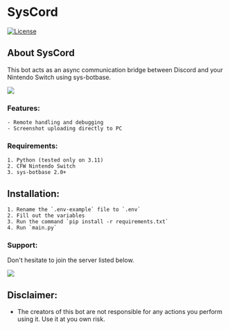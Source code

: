 # SysCord
[![License](https://img.shields.io/badge/license-GNU%20Affero%20General%20Public%20License%20Version%203%20or%20Later-blue.svg)]()

## About SysCord
This bot acts as an async communication bridge between Discord and your Nintendo Switch using sys-botbase.

<img src="https://media.discordapp.net/attachments/908195783403253770/1048429552692637848/image.png"/>

### Features:
    - Remote handling and debugging
    - Screenshot uploading directly to PC

### Requirements:
    1. Python (tested only on 3.11)
    2. CFW Nintendo Switch
    3. sys-botbase 2.0+

## Installation:
    1. Rename the `.env-example` file to `.env`
    2. Fill out the variables
    3. Run the command `pip install -r requirements.txt`
    4. Run `main.py`

### Support:

Don't hesitate to join the server listed below.

[<img src="https://canary.discordapp.com/api/guilds/771539948687589386/widget.png?style=banner2">](https://discord.gg/TwyCFr5WDY)

## Disclaimer:
- The creators of this bot are not responsible for any actions you perform using it. Use it at you own risk.
